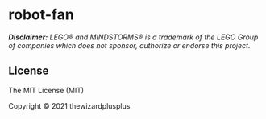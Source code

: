 # robot-fan

_**Disclaimer:** LEGO® and MINDSTORMS® is a trademark of the LEGO Group of companies which does not sponsor, authorize or endorse this project._

## License

The MIT License (MIT)

Copyright &copy; 2021 thewizardplusplus
